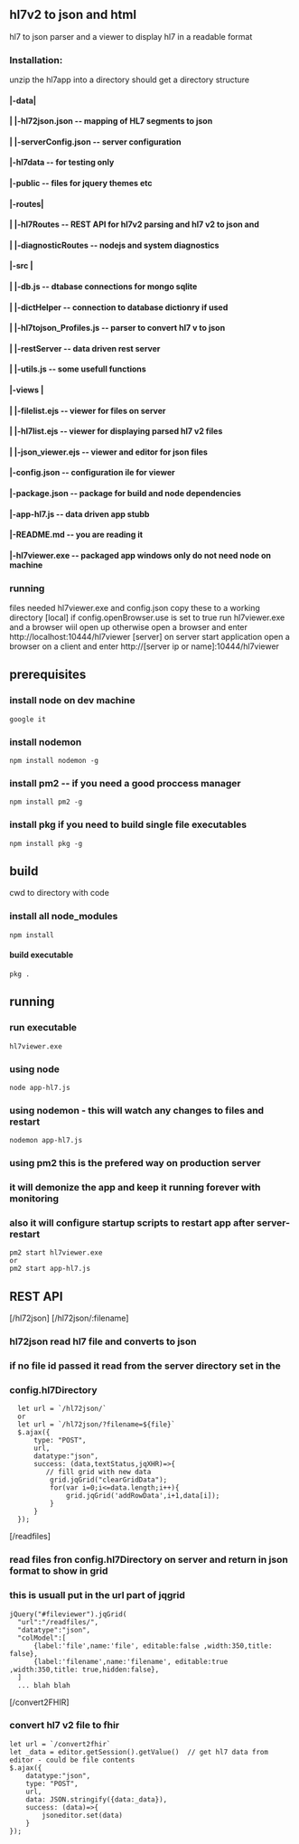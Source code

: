 ## hl7v2 to json and html 

hl7 to json parser and a viewer to display hl7 in a readable format

### Installation:

unzip the hl7app into a directory
should get a directory structure 

#### |-data|
#### |     |-hl72json.json  -- mapping of HL7 segments to json
#### |     |-serverConfig.json -- server configuration
#### |-hl7data   -- for testing only
#### |-public  -- files for jquery themes etc
#### |-routes|
#### |        |-hl7Routes -- REST API for hl7v2 parsing and hl7 v2 to json and
#### |        |-diagnosticRoutes  -- nodejs and system diagnostics
#### |-src  |
#### |      |-db.js  -- dtabase connections for mongo sqlite
#### |      |-dictHelper  -- connection to database dictionry if used
#### |      |-hl7tojson_Profiles.js  -- parser to convert hl7 v to json
#### |      |-restServer -- data driven rest server
#### |      |-utils.js  -- some usefull functions
#### |-views  |
#### |        |-filelist.ejs  -- viewer for files on server
#### |        |-hl7list.ejs  -- viewer for displaying parsed hl7 v2 files
#### |        |-json_viewer.ejs -- viewer and editor for json files
#### |-config.json  -- configuration ile for viewer
#### |-package.json  -- package for build and node dependencies
#### |-app-hl7.js -- data driven app stubb
#### |-README.md -- you are reading it
#### |-hl7viewer.exe  -- packaged app windows only do not need node on machine

### running 
  files needed hl7viewer.exe and config.json
  copy these to a working directory
  [local]
    if config.openBrowser.use is set to true
    run hl7viewer.exe and a browser wiil open up
    otherwise
    open a browser and enter
    http://localhost:10444/hl7viewer 
  [server]
    on server start application
    open a browser on a client and enter
    http://[server ip or name]:10444/hl7viewer 

## prerequisites
  ### install node on dev machine
    google it
  ### install nodemon
    npm install nodemon -g
  ###  install pm2 -- if you need a good proccess manager
    npm install pm2 -g
  ###  install pkg if you need to build single file executables
    npm install pkg -g

## build
  cwd to directory with code
  ### install all node_modules
    npm install
  #### build executable
    pkg .

## running
  ### run executable
    hl7viewer.exe
  ### using node
    node app-hl7.js
  ### using nodemon - this will watch any changes to files and restart
    nodemon app-hl7.js
  ### using pm2 this is the prefered way on production server
  ### it will demonize the app and keep it running forever with monitoring
  ### also it will configure startup scripts to restart app after server-restart
    pm2 start hl7viewer.exe
    or
    pm2 start app-hl7.js
    
## REST API

  [/hl72json]
  [/hl72json/:filename]
  ### hl72json read hl7 file and converts to json
  ### if no file id passed it read from the server directory set in the 
  ### config.hl7Directory
      let url = `/hl72json/`
      or
      let url = `/hl72json/?filename=${file}`
      $.ajax({
          type: "POST",
          url,
          datatype:"json",
          success: (data,textStatus,jqXHR)=>{
             // fill grid with new data
              grid.jqGrid("clearGridData");
              for(var i=0;i<=data.length;i++){
                  grid.jqGrid('addRowData',i+1,data[i]);
              }
          }
      });
 [/readfiles]
  ### read files fron config.hl7Directory on server and return in json format to show in grid
  ### this is usuall put in the url part of jqgrid
    jQuery("#fileviewer").jqGrid(
      "url":"/readfiles/",      
      "datatype":"json",
      "colModel":[
          {label:'file',name:'file', editable:false ,width:350,title: false},
          {label:'filename',name:'filename', editable:true ,width:350,title: true,hidden:false},
      ]
      ... blah blah
  [/convert2FHIR]
  ### convert hl7 v2 file to fhir
    let url = `/convert2fhir`
    let _data = editor.getSession().getValue()  // get hl7 data from editor - could be file contents
    $.ajax({
        datatype:"json",
        type: "POST",
        url,
        data: JSON.stringify({data:_data}),
        success: (data)=>{
            jsoneditor.set(data)
        }
    });  
    


     
  




